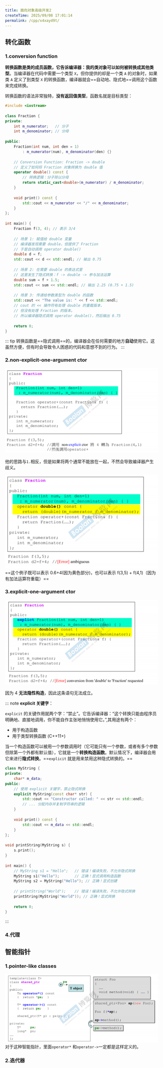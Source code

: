 ```yaml
---
title: 面向对象高级开发2
createTime: 2025/09/08 17:01:14
permalink: /cpp/x4xayd9t/
---
```


## 转化函数

### 1.conversion function

**转换函数是类的成员函数，它告诉编译器：我的类对象可以如何被转换成其他类型**。当编译器在代码中需要一个类型 `X`，但你提供的却是一个类 `A` 的对象时，如果类 `A` 定义了到类型 `X` 的转换函数，编译器就会==自动地、隐式地==调用这个函数来完成转换。

转换函数的语法非常独特，**没有返回值类型**，函数名就是目标类型：

```cpp
#include <iostream>

class Fraction {
private:
    int m_numerator;   // 分子
    int m_denominator; // 分母

public:
    Fraction(int num, int den = 1)
        : m_numerator(num), m_denominator(den) {}

    // Conversion Function: Fraction -> double
    // 定义了如何将 Fraction 对象转换为 double 值
    operator double() const {
        // 转换逻辑：分子除以分母
        return static_cast<double>(m_numerator) / m_denominator;
    }

    void print() const {
        std::cout << m_numerator << "/" << m_denominator;
    }
};

int main() {
    Fraction f(3, 4); // 表示 3/4

    // 场景 1: 赋值给 double 变量
    // 编译器发现需要 double，但提供了 Fraction
    // 于是自动调用 operator double()
    double d = f;
    std::cout << d << std::endl; // 输出 0.75

    // 场景 2: 在需要 double 的表达式里
    // 这里发生了隐式转换：f -> double -> 参与加法运算
    double sum = f + 1.5;
    std::cout << sum << std::endl; // 输出 2.25 (0.75 + 1.5)

    // 场景 3: 传递给参数类型为 double 的函数
    std::cout << "The value is: " << f << std::endl;
    // cout 的 << 操作符有处理 double 的重载版本，
    // 但没有处理 Fraction 的版本。
    // 所以编译器隐式调用 operator double()，然后输出 0.75

    return 0;
}
```

::: tip
转换函数是==隐式调用==的，编译器会在任何需要的地方**自动**使用它。这虽然方便，但有时会导致令人困惑的代码和意想不到的行为。
:::

### 2.non-explicit-one-argument ctor

![](pictures/non-explicit-one-argument%20ctor.png)

他的思路与`1.`相反，但是如果将两个通常不能放在一起，不然会导致编译器产生歧义。

![](pictures/歧义.png)
==这个例子既可以表示 0.6+4(因为黄色部分)，也可以表示 f(3,5) + f(4,1)（因为有加法运算符重载）==

### 3.explicit-one-argument ctor

![](pictures/explicit-one-argument%20ctor.png)

因为 4 **无法隐性构造**，因此这条语句无法成立。

::: note
**explicit 关键字**：

`explicit` 的关键作用就两个字：“禁止”。它告诉编译器：“这个转换只能由程序员明确地、直接地调用，你不能自作主张地悄悄使用它。”,其用途有两个：

- 用于构造函数
- 用于类型转换函数 (C++11+)

当一个构造函数可以被用一个参数调用时（它可能只有一个参数，或者有多个参数但除第一个外都有默认值），它就是一个**转换构造函数**。默认情况下，编译器会用它来进行**隐式转换**。==`explicit` 就是用来禁用这种隐式转换的。==

```cpp
class MyString {
private:
    char* m_data;
public:
    // 使用 explicit 关键字，禁止隐式转换
    explicit MyString(const char* str) {
        std::cout << "Constructor called: " << str << std::endl;
        // ... 分配内存并复制字符串的逻辑
    }

    void print() const {
        std::cout << m_data << std::endl;
    }
};

void printString(MyString s) {
    s.print();
}

int main() {
    // MyString s1 = "Hello";   // 错误！编译失败，不允许隐式转换
    MyString s1("Hello");       // 正确！显式调用构造函数
    MyString s2 = MyString("Hello"); // 正确！显式创建

    // printString("World");    // 错误！编译失败，不允许隐式转换
    printString(MyString("World")); // 正确！显式转换

    return 0;
}
```

:::

### 4.代理

## 智能指针

### 1.pointer-like classes

![](pictures/智能指针.png)
对于这种智能指针，里面`operator*` 和`operator->`一定都是这样定义的。

### 2.迭代器
